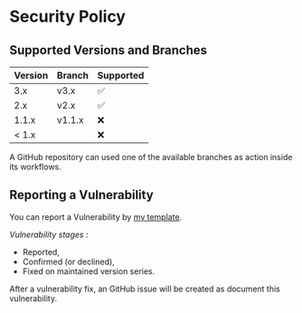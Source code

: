# Security Policy

## Supported Versions and Branches

| Version | Branch | Supported          |
|---------|--------|--------------------|
| 3.x     | v3.x   | :white_check_mark: |
| 2.x     | v2.x   | :white_check_mark: |
| 1.1.x   | v1.1.x | :x:                |
| < 1.x   |        | :x:                |

A GitHub repository can used one of the available branches as action inside its workflows.

## Reporting a Vulnerability

You can report a Vulnerability by [my template](https://github.com/AlexRogalskiy/github-action-quotes/blob/master/.github/ISSUE_TEMPLATE/bug_report.md).

_Vulnerability stages :_

- Reported,
- Confirmed (or declined),
- Fixed on maintained version series.

After a vulnerability fix, an GitHub issue will be created as document this vulnerability.
